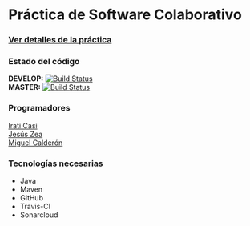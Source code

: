 # Práctica de Software Colaborativo
### [Ver detalles de la práctica](https://github.com/miw-upm/IWVG-collaborative-software-development/wiki)

### Estado del código

**DEVELOP:** [![Build Status](https://travis-ci.org/jliriano/IWVG.SwC.JoelLiriano.svg?branch=develop)](https://travis-ci.org/jliriano/IWVG.SwC.JoelLiriano)  
**MASTER:** [![Build Status](https://travis-ci.org/jliriano/IWVG.SwC.JoelLiriano.svg?branch=master)](https://travis-ci.org/jliriano/IWVG.SwC.JoelLiriano)

### Programadores  
[Irati Casi](https://github.com/iraticasi)  
[Jesús Zea](https://github.com/jzea)  
[Miguel Calderón](https://github.com/miguelcalderons)  

### Tecnologías necesarias
* Java
* Maven
* GitHub
* Travis-CI
* Sonarcloud
